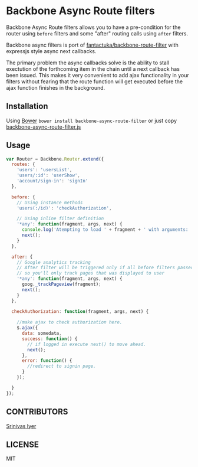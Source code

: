 Backbone Async Route filters
==================

Backbone Async Route filters allows you to have a pre-condition for the router using `before` filters and some
"after" routing calls using `after` filters.

Backbone async filters is port of [fantactuka/backbone-route-filter](https://github.com/fantactuka/backbone-route-filter) with expressjs style async next callbacks.

The primary problem the async callbacks solve is the ability to stall exectution of the forthcoming item in the chain until a next callback has been issued. This makes it very convenient to add ajax functionality in your filters without fearing that the route function will get executed before the ajax function finishes in the background.

## Installation
Using [Bower](http://twitter.github.com/bower/) `bower install backbone-async-route-filter` or just copy [backbone-async-route-filter.js](https://raw.github.com/chirag04/backbone-async-route-filter/master/backbone-async-route-filter.js)

## Usage

```js
var Router = Backbone.Router.extend({
  routes: {
    'users': 'usersList',
    'users/:id': 'userShow',
    'account/sign-in': 'signIn'
  },

  before: {
    // Using instance methods
    'users(:/id)': 'checkAuthorization',

    // Using inline filter definition
    '*any': function(fragment, args, next) {
      console.log('Atempting to load ' + fragment + ' with arguments: ', args);
      next();
    }
  },

  after: {
    // Google analytics tracking
    // After filter will be triggered only if all before filters passed and action was triggered,
    // so you'll only track pages that was displayed to user
    '*any': function(fragment, args, next) {
      goog._trackPageview(fragment);
      next();
    }
  },

  checkAuthorization: function(fragment, args, next) {
    
    //make ajax to check authorization here.
    $.ajax({
      data: somedata,
      success: function() {
        // if logged in execute next() to move ahead.
        next();
      },
      error: function() {
        //redirect to signin page.
      }
    });

  }
});
```

## CONTRIBUTORS
  [Srinivas Iyer](https://github.com/srinivasiyer)

## LICENSE

MIT
